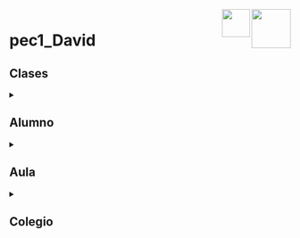 <img src="https://user-images.githubusercontent.com/126669778/228374974-1f83a88c-6eaa-4fcd-bfa1-45025c76643c.png" align="right" height="70" size="cover">
<img src="https://user-images.githubusercontent.com/126669778/228373871-21c816c7-04b7-468c-8b25-5a0a20510968.png" align="right" height="50">

# pec1_David

## Clases

<details>

<summary>

## **Alumno**

</summary>

### Description

> **Alumno** contiene la informacion de cada alumno;
  
### Variables

**``String nombre``** : Contiene el nombre del alumno.
<br>
**``String apellidos``** : Contiene los apellidos del alumno.
<br>
**``String dni``** : Contiene el DNI del alumno.
  
### Metodos
  
</details>
<details>

<summary>

## **Aula**

</summary>

### Description

> **Aula** contiene los asientos disponibles y asignados, y donde se encuentra;
  
### Variables

**``int planta``** : Contiene el planta del colegio en el que se encuentra el aula.
<br>
**``int numero``** : Contiene el numero de aula dentro de la planta del colegio en el que se encuentra el aula.
<br>
**``Alumno dni[]``** : Contiene los asientos que hay en la sala (**ocupados** y **no ocupados**).
  
### Metodos
  
</details>
<details>

<summary>

## **Colegio**

</summary>

### Description

> **Colegio** contiene las aulas que hay en el colegio y la información del colegio;
  
### Variables

**``String nombre``** : Contiene el nombre del colegio.
<br>
**``String direccion``** : Contiene la direccion del colegio.
<br>
**``Aula aulas[]``** : Contiene una lista con todas las clases que hay en el colegio.

### Metodos
  
<details>

<summary>

## **AsignarAsiento**

</summary>

```java

String AsignarAsiento(Alumno alumno);

```

### Descripción

  > La función **AsignarAsiento()** busca entre todos los asientos de cada aula y asigna el primer asiento vacio al alumno pasado como parametro.

### Valor de retorno

  - Si **_no se ha pasado ningun alumno como parametro_** : Imprime por consola **"El campo alumno no puede estar vacio."** y retorna **``null``**.
  - Si **_no hay ningun asiento vacio_** : Imprime por consola **"No hay ningun asiento disponible en ningun aula."** y retorna **``null``**.
  - Si **_hay algún asiento vacio_** : Asigna ese asiento al alumno, el aula y el asiento asignado.

</details>
  
</details>
